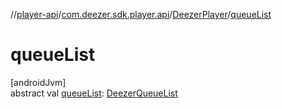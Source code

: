 //[player-api](../../../index.md)/[com.deezer.sdk.player.api](../index.md)/[DeezerPlayer](index.md)/[queueList](queue-list.md)

# queueList

[androidJvm]\
abstract val [queueList](queue-list.md): [DeezerQueueList](../-deezer-queue-list/index.md)
